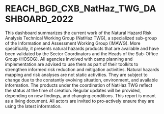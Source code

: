 # REACH_BGD_CXB_NatHaz_TWG_DASHBOARD_2022
This dashboard summarizes the current work of the Natural Hazard Risk Analysis Technical Working Group (NatHaz TWG), a specialized sub-group of the Information and Assessment Working Group (IMAWG). More specifically, it presents natural hazards products that are available and have been validated by the Sector Coordinators and the Heads of the Sub-Office Group (HOSOG).  All agencies involved with camp planning and implementation are advised to use them as part of their toolkits to strengthen informed risk reduction and mitigation activities. Natural hazards mapping and risk analyses are not static activities. They are subject to change due to the constantly evolving situation, environment, and available information. The products under the coordination of NatHaz TWG reflect the status at the time of creation. Regular updates will be provided, depending on new findings, and changing conditions. This report is meant as a living document. All actors are invited to pro-actively ensure they are using the latest information.
